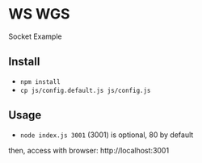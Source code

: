 # WS WGS

Socket Example

## Install
-   `npm install`
-   `cp js/config.default.js js/config.js`

## Usage
-   `node index.js 3001`
(3001) is optional, 80 by default

then, access with browser: http://localhost:3001
